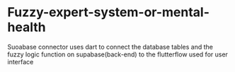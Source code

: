 # Fuzzy-expert-system-or-mental-health
Suoabase connector uses dart to connect the database tables and the fuzzy logic function on supabase(back-end) to the flutterflow used for user interface

